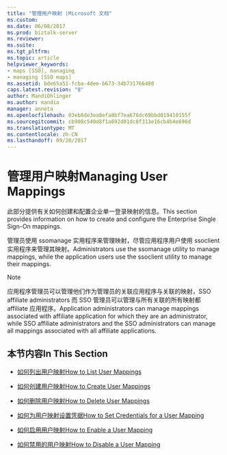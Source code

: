 ```yaml
---
title: "管理用户映射 |Microsoft 文档"
ms.custom: 
ms.date: 06/08/2017
ms.prod: biztalk-server
ms.reviewer: 
ms.suite: 
ms.tgt_pltfrm: 
ms.topic: article
helpviewer_keywords:
- maps [SSO], managing
- managing [SSO maps]
ms.assetid: bde65a51-fcba-4dee-b673-34b731766480
caps.latest.revision: "8"
author: MandiOhlinger
ms.author: mandia
manager: anneta
ms.openlocfilehash: 03eb8de3ea8efa8bf7ea676dc69bbd019410155f
ms.sourcegitcommit: cb908c540d8f1a692d01dc8f313e16cb4b4e696d
ms.translationtype: MT
ms.contentlocale: zh-CN
ms.lasthandoff: 09/20/2017
---
```

# <a name="managing-user-mappings"></a><span data-ttu-id="8058a-102">管理用户映射</span><span class="sxs-lookup"><span data-stu-id="8058a-102">Managing User Mappings</span></span>
<span data-ttu-id="8058a-103">此部分提供有关如何创建和配置企业单一登录映射的信息。</span><span class="sxs-lookup"><span data-stu-id="8058a-103">This section provides information on how to create and configure the Enterprise Single Sign-On mappings.</span></span>  
  
 <span data-ttu-id="8058a-104">管理员使用 ssomanage 实用程序来管理映射，尽管应用程序用户使用 ssoclient 实用程序来管理其映射。</span><span class="sxs-lookup"><span data-stu-id="8058a-104">Administrators use the ssomanage utility to manage mappings, while the application users use the ssoclient utility to manage their mappings.</span></span>  
  
> [!NOTE]
>  <span data-ttu-id="8058a-105">应用程序管理员可以管理他们作为管理员的关联应用程序与关联的映射，SSO affiliate administrators 而 SSO 管理员可以管理与所有关联的所有映射都 affiliate 应用程序。</span><span class="sxs-lookup"><span data-stu-id="8058a-105">Application administrators can manage mappings associated with affiliate application for which they are an administrator, while SSO affiliate administrators and the SSO administrators can manage all mappings associated with all affiliate applications.</span></span>  
  
## <a name="in-this-section"></a><span data-ttu-id="8058a-106">本节内容</span><span class="sxs-lookup"><span data-stu-id="8058a-106">In This Section</span></span>  
  
-   [<span data-ttu-id="8058a-107">如何列出用户映射</span><span class="sxs-lookup"><span data-stu-id="8058a-107">How to List User Mappings</span></span>](../core/how-to-list-user-mappings.md)  
  
-   [<span data-ttu-id="8058a-108">如何创建用户映射</span><span class="sxs-lookup"><span data-stu-id="8058a-108">How to Create User Mappings</span></span>](../core/how-to-create-user-mappings.md)  
  
-   [<span data-ttu-id="8058a-109">如何删除用户映射</span><span class="sxs-lookup"><span data-stu-id="8058a-109">How to Delete User Mappings</span></span>](../core/how-to-delete-user-mappings.md)  
  
-   [<span data-ttu-id="8058a-110">如何为用户映射设置凭据</span><span class="sxs-lookup"><span data-stu-id="8058a-110">How to Set Credentials for a User Mapping</span></span>](../core/how-to-set-credentials-for-a-user-mapping.md)  
  
-   [<span data-ttu-id="8058a-111">如何启用用户映射</span><span class="sxs-lookup"><span data-stu-id="8058a-111">How to Enable a User Mapping</span></span>](../core/how-to-enable-a-user-mapping.md)  
  
-   [<span data-ttu-id="8058a-112">如何禁用的用户映射</span><span class="sxs-lookup"><span data-stu-id="8058a-112">How to Disable a User Mapping</span></span>](../core/how-to-disable-a-user-mapping.md)